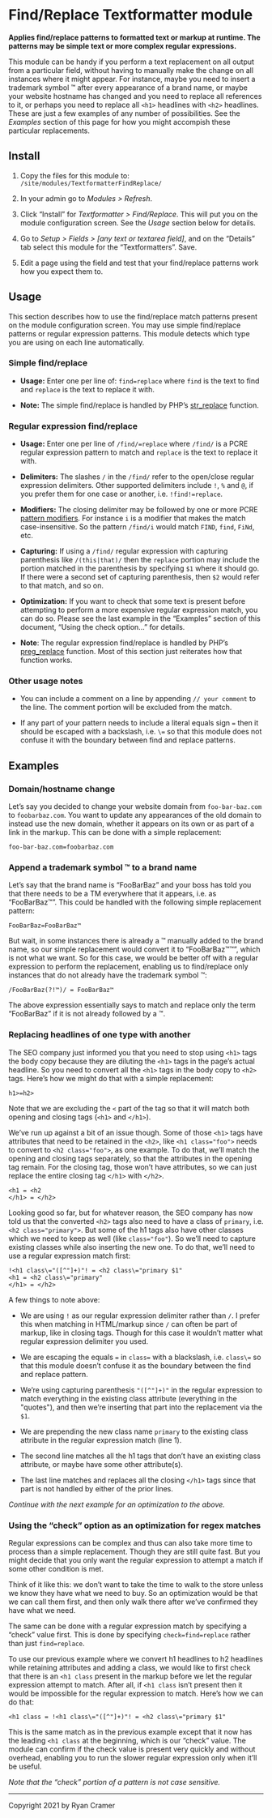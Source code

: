 # Find/Replace Textformatter module 

**Applies find/replace patterns to formatted text or markup at runtime.
The patterns may be simple text or more complex regular expressions.**

This module can be handy if you perform a text replacement on all output
from a particular field, without having to manually make the change on 
all instances where it might appear. For instance, maybe you need to 
insert a trademark symbol ™ after every appearance of a brand name, or 
maybe your website hostname has changed and you need to replace all 
references to it, or perhaps you need to replace all `<h1>` headlines
with `<h2>` headlines. These are just a few examples of any number of 
possibilities. See the *Examples* section of this page for how you
might accompish these particular replacements. 

## Install

1. Copy the files for this module to:
   `/site/modules/TextformatterFindReplace/`
   
2. In your admin go to *Modules > Refresh*.    

3. Click “Install” for *Textformatter > Find/Replace*. This will put you
   on the module configuration screen. See the *Usage* section below for
   details. 

4. Go to *Setup > Fields > [any text or textarea field]*, and on the 
  “Details” tab select this module for the “Textformatters”. Save.

5. Edit a page using the field and test that your find/replace patterns
   work how you expect them to. 

## Usage 

This section describes how to use the find/replace match patterns present
on the module configuration screen. You may use simple find/replace 
patterns or regular expression patterns. This module detects which type 
you are using on each line automatically. 

### Simple find/replace

- **Usage:** Enter one per line of: `find=replace` where `find` is the text 
  to find and `replace` is the text to replace it with. 

- **Note:** The simple find/replace is handled by PHP’s
  [str_replace](https://www.php.net/manual/en/function.str-replace.php)
  function. 
  
### Regular expression find/replace  

- **Usage:** Enter one per line of `/find/=replace` where `/find/` is a PCRE 
  regular expression pattern to match and `replace` is the text to replace 
  it with.

- **Delimiters:** The slashes `/` in the `/find/` refer to the open/close 
  regular expression delimiters. Other supported delimiters include `!`, 
  `%` and `@`, if you prefer them for one case or another, i.e.
  `!find!=replace`.
  
- **Modifiers:** The closing delimiter may be followed by one or more PCRE 
  [pattern modifiers](https://www.php.net/manual/en/reference.pcre.pattern.modifiers.php).
  For instance `i` is a modifier that makes the match case-insensitive. 
  So the pattern `/find/i` would match `FIND`, `find`, `FiNd`, etc.

- **Capturing:** If using a `/find/` regular expression with capturing 
  parenthesis like `/(this|that)/` then the `replace` portion may include 
  the portion matched in the parenthesis by specifying `$1` where it should 
  go. If there were a second set of capturing parenthesis, then `$2` would 
  refer to that match, and so on. 
  
- **Optimization:** If you want to check that some text is present before
  attempting to perform a more expensive regular expression match, you can
  do so. Please see the last example in the “Examples” section of this
  document, “Using the check option…” for details. 

- **Note**: The regular expression find/replace is handled by PHP’s 
  [preg_replace](https://www.php.net/manual/en/function.preg-replace.php)
  function. Most of this section just reiterates how that function works.
  
  
### Other usage notes

- You can include a comment on a line by appending `// your comment` to the
  line. The comment portion will be excluded from the match. 

- If any part of your pattern needs to include a literal equals sign `=` 
  then it should be escaped with a backslash, i.e. `\=` so that this module
  does not confuse it with the boundary between find and replace patterns.

## Examples

### Domain/hostname change

Let’s say you decided to change your website domain from `foo-bar-baz.com`
to `foobarbaz.com`. You want to update any appearances of the old domain
to instead use the new domain, whether it appears on its own or as part of
a link in the markup. This can be done with a simple replacement:
~~~
foo-bar-baz.com=foobarbaz.com
~~~

### Append a trademark symbol ™ to a brand name

Let’s say that the brand name is “FooBarBaz” and your boss has told you 
that there needs to be a TM everywhere that it appears, i.e. as “FooBarBaz™”.
This could be handled with the following simple replacement pattern:
~~~
FooBarBaz=FooBarBaz™
~~~
But wait, in some instances there is already a ™ manually added to the brand
name, so our simple replacement would convert it to “FooBarBaz™™”, which is
not what we want. So for this case, we would be better off with a regular 
expression to perform the replacement, enabling us to find/replace only 
instances that do not already have the trademark symbol ™:
~~~
/FooBarBaz(?!™)/ = FooBarBaz™
~~~
The above expression essentially says to match and replace only the term 
“FooBarBaz” if it is not already followed by a ™.

### Replacing headlines of one type with another

The SEO company just informed you that you need to stop using `<h1>` tags 
the body copy because they are diluting the `<h1>` tags in the page’s 
actual headline. So you need to convert all the `<h1>` tags in the body
copy to `<h2>` tags. Here’s how we might do that with a simple replacement:
~~~
h1>=h2>
~~~
Note that we are excluding the `<` part of the tag so that it will match 
both opening and closing tags (`<h1>` and `</h1>`). 

We’ve run up against a bit of an issue though. Some of those `<h1>` tags 
have attributes that need to be retained in the `<h2>`, like `<h1 class="foo">` 
needs to convert to `<h2 class="foo">`, as one example. To do that, we’ll 
match the opening and closing tags separately, so that the attributes in the
opening tag remain. For the closing tag, those won’t have attributes, so we 
can just replace the entire closing tag `</h1>` with `</h2>`. 
~~~
<h1 = <h2
</h1> = </h2>
~~~
Looking good so far, but 
for whatever reason, the SEO company has now told us that the converted 
`<h2>` tags also need to have a class of `primary`, i.e. 
`<h2 class="primary">`. But some of the h1 tags also have other classes
which we need to keep as well (like `class="foo"`). So we’ll need to capture 
existing classes while also inserting the new one. To do that, we’ll need
to use a regular expression match first: 
~~~~
!<h1 class\="([^"]+)"! = <h2 class\="primary $1" 
<h1 = <h2 class\="primary"
</h1> = </h2>
~~~~
A few things to note above: 

- We are using `!` as our regular expression delimiter rather than `/`. I 
  prefer this when matching in HTML/markup since `/` can often be part of 
  markup, like in closing tags. Though for this case it wouldn’t matter 
  what regular expression delimiter you used. 
  
- We are escaping the equals `=` in `class=` with a blackslash, i.e. `class\=` 
  so that this module doesn’t confuse it as the boundary between the find 
  and replace pattern. 
  
- We’re using capturing parenthesis `"([^"]+)"` in the regular expression
  to match everything in the existing class attribute (everything in the
  "quotes"), and then we’re inserting that part into the replacement via 
  the `$1`. 
  
- We are prepending the new class name `primary` to the existing class 
  attribute in the regular expression match (line 1). 

- The second line matches all the h1 tags that don’t have an existing 
  class attribute, or maybe have some other attribute(s). 
  
- The last line matches and replaces all the closing `</h1>` tags since
  that part is not handled by either of the prior lines. 
  
*Continue with the next example for an optimization to the above.*  

### Using the “check” option as an optimization for regex matches

Regular expressions can be complex and thus can also take more time to 
process than a simple replacement. Though they are still quite fast. But 
you might decide that you only want the regular expression to attempt a
match if some other condition is met. 

Think of it like this: we don’t want to take the time to walk to the store 
unless we know they have what we need to buy. So an optimization would be
that we can call them first, and then only walk there after we’ve confirmed
they have what we need. 

The same can be done with a regular expression match by specifying a “check”
value first. This is done by specifying `check=find=replace` rather than 
just `find=replace`. 

To use our previous example where we convert h1 headlines to h2 headlines
while retaining attributes and adding a class, we would like to first check
that there is an `<h1 class` present in the markup before we let the 
regular expression attempt to match. After all, if `<h1 class` isn’t present
then it would be impossible for the regular expression to match. Here’s 
how we can do that:
~~~
<h1 class = !<h1 class\="([^"]+)"! = <h2 class\="primary $1" 
~~~
This is the same match as in the previous example except that it now has the
leading `<h1 class` at the beginning, which is our “check” value. The module
can confirm if the check value is present very quickly and without overhead,
enabling you to run the slower regular expression only when it’ll be useful.

*Note that the “check” portion of a pattern is not case sensitive.*

---
Copyright 2021 by Ryan Cramer
